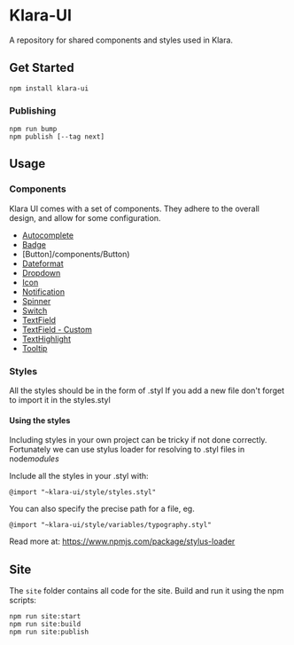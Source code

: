 # Klara-UI

A repository for shared components and styles used in Klara.

## Get Started

```
npm install klara-ui
```

### Publishing

```
npm run bump
npm publish [--tag next]
```

## Usage

### Components

Klara UI comes with a set of components. They adhere to the overall design, and allow for some configuration.

* [Autocomplete](/components/AutocompletePage)
* [Badge](/components/Badge)
* [Button]/components/Button)
* [Dateformat](/components/DateFormat)
* [Dropdown](/components/Dropdown)
* [Icon](/components/Icon)
* [Notification](#/components/Notifications)
* [Spinner](/components/Spinner)
* [Switch](/components/Switch)
* [TextField](/components/TextField)
* [TextField - Custom](/components/TextFieldCustom)
* [TextHighlight](/components/TextHighlight)
* [Tooltip](/components/Tooltip)

### Styles

All the styles should be in the form of .styl
If you add a new file don't forget to import it in the styles.styl

#### Using the styles

Including styles in your own project can be tricky if not done correctly.
Fortunately we can use stylus loader for resolving to .styl files in node*modules*

Include all the styles in your .styl with:

```
@import "~klara-ui/style/styles.styl"
```

You can also specify the precise path for a file, eg.

```
@import "~klara-ui/style/variables/typography.styl"
```

Read more at: https://www.npmjs.com/package/stylus-loader

## Site


The `site` folder contains all code for the site. Build and run it using the npm scripts:

```
npm run site:start
npm run site:build
npm run site:publish
```
